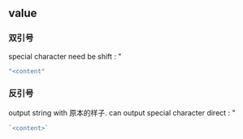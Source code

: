 ##  value
###   双引号
special character need be shift : \" 
```go
"<content"
```

###   反引号
output string with 原本的样子. can output special character direct : "
```go
`<content>`
```

